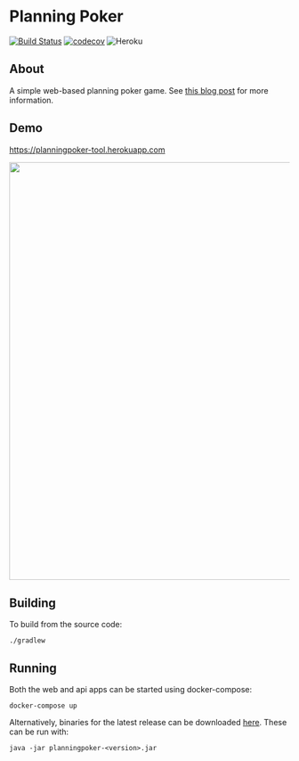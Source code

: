 # Planning Poker

[![Build Status](https://travis-ci.org/richashworth/planningpoker.svg?branch=master)](https://travis-ci.org/richashworth/planningpoker)
[![codecov](https://codecov.io/gh/richashworth/planningpoker/branch/master/graph/badge.svg)](https://codecov.io/gh/richashworth/planningpoker)
![Heroku](http://heroku-badge.herokuapp.com/?app=planningpoker-tool&style=flat&svg=1)

## About

A simple web-based planning poker game. See [this blog
post](https://richashworth.com/blog/agile-estimation-for-distributed-teams/) for more information.

## Demo
https://planningpoker-tool.herokuapp.com

<img src="https://github.com/richashworth/planningpoker/raw/master/doc/demo.gif" width="750">

## Building

To build from the source code:

`./gradlew`

## Running

Both the web and api apps can be started using docker-compose:

`docker-compose up`


Alternatively, binaries for the latest release can be downloaded
[here](https://github.com/richashworth/planningpoker/releases/latest). These can be run with:

`java -jar planningpoker-<version>.jar`
